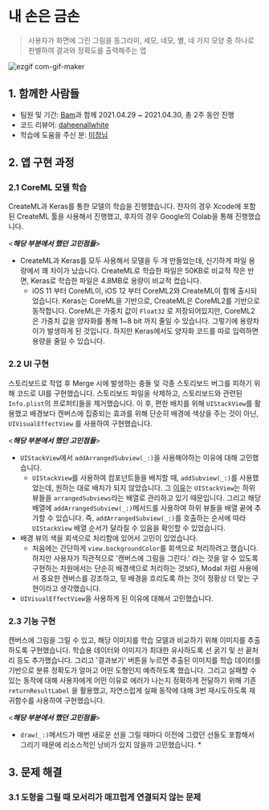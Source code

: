 # 내 손은 금손

> 사용자가 화면에 그린 그림을 동그라미, 세모, 네모, 별, 네 가지 모양 중 하나로 판별하여 결과와 정확도를 출력해주는 앱

![ezgif com-gif-maker](https://user-images.githubusercontent.com/73573732/117704636-0813df00-b206-11eb-820d-91d4127270f0.gif)

## 1. 함께한 사람들

- 팀원 및 기간: [Bam](https://github.com/hcooch2ch3)과 함께 2021.04.29 ~ 2021.04.30, 총 2주 동안 진행
- 코드 리뷰어: [daheenallwhite](https://github.com/daheenallwhite)
- 학습에 도움을 주신 분: [미정님](https://github.com/MijeongJeon)

## 2. 앱 구현 과정

### 2.1 CoreML 모델 학습

 CreateML과 Keras를 통한 모델의 학습을 진행했습니다. 전자의 경우 Xcode에 포함된 CreateML 툴을 사용해서 진행했고, 후자의 경우 Google의 Colab을 통해 진행했습니다.

<***해당 부분에서 했던 고민점들***>

* CreateML과 Keras를 모두 사용해서 모델을 두 개 만들었는데, 신기하게 파일 용량에서 꽤 차이가 났습니다. CreateML로 학습한 파일은 50KB로 비교적 작은 반면, Keras로 학습한 파일은 4.8MB로 용량이 비교적 컸습니다.
  * iOS 11 부터 CoreML이, iOS 12 부터 CoreML2와 CreateML이 함께 출시되었습니다. Keras는 CoreML을 기반으로, CreateML은 CoreML2를 기반으로 동작합니다. CoreML은 가중치 값이 `Float32` 로 저장되어있지만, CoreML2은 가중치 값을 양자화를 통해 1~8 bit 까지 줄일 수 있습니다. 그렇기에 용량차이가 발생하게 된 것입니다. 하지만 Keras에서도 양자화 코드를 따로 입력하면 용량을 줄일 수 있습니다.

### 2.2 UI 구현

 스토리보드로 작업 후 Merge 시에 발생하는 충돌 및 각종 스토리보드 버그를 피하기 위해 코드로 UI를 구현했습니다. 스토리보드 파일을 삭제하고, 스토리보드와 관련된 `Info.plist`의 프로퍼티들을 제거했습니다. 이 후, 편한 배치를 위해 `UIStackView`를 활용했고 배경보다 캔버스에 집중되는 효과를 위해 단순히 배경에 색상을 주는 것이 아닌, `UIVisualEffectView` 를 사용하여 구현했습니다.

<***해당 부분에서 했던 고민점들***>

* `UIStackView`에서 `addArrangedSubview(_:)`을 사용해야하는 이유에 대해 고민했습니다.
  * `UIStackView`를 사용하여 컴포넌트들을 배치할 때, `addSubview(_:)`를 사용했었는데, 원하는 대로 배치가 되지 않았습니다. 그 [이유](https://developer.apple.com/documentation/uikit/uistackview/)는 `UIStackView`는 하위 뷰들을 `arrangedSubviews`라는 배열로 관리하고 있기 때문입니다. 그리고 해당 배열에 `addArrangedSubview(_:)`메서드를 사용하여 하위 뷰들을 배열 끝에 추가할 수 있습니다. 즉, `addArrangedSubview(_:)`를 호출하는 순서에 따라 `UIStackView` 배열 순서가 달라질 수 있음을 확인할 수 있었습니다.
* 배경 뷰의 색을 회색으로 처리함에 있어서 고민이 있었습니다.
  * 처음에는 간단하게 `view.backgroundColor`를 회색으로 처리하려고 했습니다. 하지만 사용자가 직관적으로 '캔버스에 그림을 그린다.' 라는 것을 알 수 있도록 구현하는 차원에서는 단순히 배경색으로 처리하는 것보다, Modal 처럼 사용에서 중요한 캔버스를 강조하고, 뒷 배경을 흐리도록 하는 것이 정황상 더 맞는 구현이라고 생각했습니다.
* `UIVisualEffectView`을 사용하게 된 이유에 대해서 고민했습니다.

### 2.3 기능 구현

 캔버스에 그림을 그릴 수 있고,  해당 이미지를 학습 모델과 비교하기 위해 이미지를 추출하도록 구현했습니다. 학습용 데이터와 이미지가 최대한 유사하도록 선 굵기 및 선 끝처리 등도 추가했습니다. 그리고 '결과보기' 버튼을 누르면 추출된 이미지를 학습 데이터를 기반으로 분류 정확도가 얼마고 어떤 도형인지 예측하도록 했습니다. 그리고 실패할 수 있는 동작에 대해 사용자에게 어떤 이유로 에러가 나는지 정확하게 전달하기 위해 기존 `returnResultLabel` 을 활용했고, 자연스럽게 실패 동작에 대해 3번 재시도하도록 재귀함수를 사용하여 구현했습니다.

<***해당 부분에서 했던 고민점들***>

* `draw(_:)`메서드가 매번 새로운 선을 그릴 때마다 이전에 그렸던 선들도 포함해서 그리기 때문에 리소스적인 낭비가 있지 않을까 고민했습니다.
  * 



## 3. 문제 해결

### 3.1 도형을 그릴 때 모서리가 매끄럽게 연결되지 않는 문제

